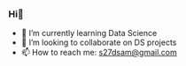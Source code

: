 ### Hi👋  


- 🌱 I’m currently learning Data Science 
- 👯 I’m looking to collaborate on DS projects
- 📫 How to reach me: s27dsam@gmail.com


